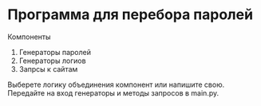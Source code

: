 # Программа для перебора паролей

Компоненты
1) Генераторы паролей
2) Генераторы логиов
3) Запрсы к сайтам

Выберете логику объединения компонент или напишите свою.
Передайте на вход генераторы и методы запросов в main.py.
